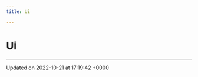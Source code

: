 ```yaml
---
title: Ui

---
```


# Ui








-------------------------------

Updated on 2022-10-21 at 17:19:42 +0000